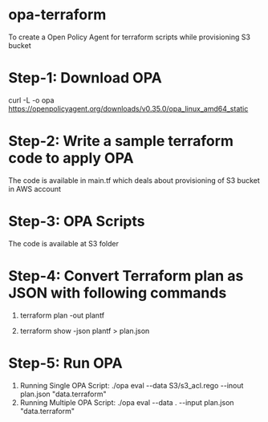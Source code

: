 # opa-terraform
To create a Open Policy Agent for terraform scripts while provisioning S3 bucket

# Step-1: Download OPA
curl -L -o opa https://openpolicyagent.org/downloads/v0.35.0/opa_linux_amd64_static

# Step-2: Write a sample terraform code to apply OPA
The code is available in main.tf which deals about provisioning of S3 bucket in AWS account

# Step-3: OPA Scripts
The code is available at S3 folder

# Step-4: Convert Terraform plan as JSON with following commands
1. terraform plan -out plantf

2. terraform show -json plantf > plan.json

# Step-5: Run OPA
1. Running Single OPA Script: ./opa eval --data S3/s3_acl.rego --inout plan.json "data.terraform"
2. Running Multiple OPA Script: ./opa eval --data . --input plan.json "data.terraform"
